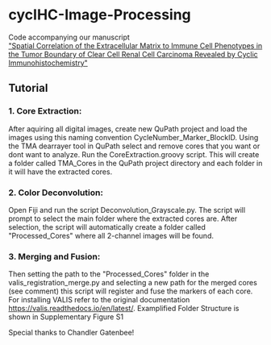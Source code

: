 # cycIHC-Image-Processing
Code accompanying our manuscript  
["Spatial Correlation of the Extracellular Matrix to Immune Cell Phenotypes in the Tumor Boundary of Clear Cell Renal Cell Carcinoma Revealed by Cyclic Immunohistochemistry"](https://www.laboratoryinvestigation.org/article/S0023-6837(25)00040-6/fulltext)
## Tutorial

### 1. Core Extraction:
After aquiring all digital images, create new QuPath project and load the images using this naming convention CycleNumber_Marker_BlockID.
Using the TMA dearrayer tool in QuPath select and remove cores that you want or dont want to analyze. 
Run the CoreExtraction.groovy script. This will create a folder called TMA_Cores in the QuPath project directory and each folder in it will have the extracted cores. 

### 2. Color Deconvolution:
Open Fiji and run the script Deconvolution_Grayscale.py. The script will prompt to select the main folder where the extracted cores are. 
After selection, the script will automatically create a folder called "Processed_Cores" where all 2-channel images will be found. 

### 3. Merging and Fusion:
Then setting the path to the "Processed_Cores" folder in the valis_registration_merge.py and selecting a new path for the merged cores (see comment) this script will register and fuse the markers of each core.
For installing VALIS refer to the original documentation https://valis.readthedocs.io/en/latest/.
Examplified Folder Structure is shown in Supplementary Figure S1

Special thanks to Chandler Gatenbee!
